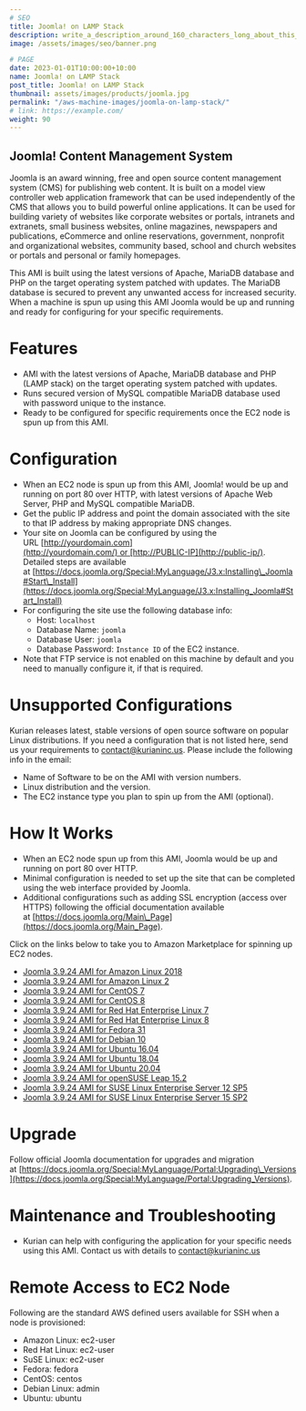```yaml
---
# SEO
title: Joomla! on LAMP Stack
description: write_a_description_around_160_characters_long_about_this_PRODUCT_POST
image: /assets/images/seo/banner.png

# PAGE
date: 2023-01-01T10:00:00+10:00
name: Joomla! on LAMP Stack
post_title: Joomla! on LAMP Stack
thumbnail: assets/images/products/joomla.jpg
permalink: "/aws-machine-images/joomla-on-lamp-stack/"
# link: https://example.com/
weight: 90
---
```


Joomla! Content Management System
---------------------------------

Joomla is an award winning, free and open source content management system (CMS) for publishing web content. It is built on a model view controller web application framework that can be used independently of the CMS that allows you to build powerful online applications. It can be used for building variety of websites like corporate websites or portals, intranets and extranets, small business websites, online magazines, newspapers and publications, eCommerce and online reservations, government, nonprofit and organizational websites, community based, school and church websites or portals and personal or family homepages.

This AMI is built using the latest versions of Apache, MariaDB database and PHP on the target operating system patched with updates. The MariaDB database is secured to prevent any unwanted access for increased security. When a machine is spun up using this AMI Joomla would be up and running and ready for configuring for your specific requirements.

[](https://github.com/kurianinc/ami-pub/wiki/Joomla#features)Features
=====================================================================

*   AMI with the latest versions of Apache, MariaDB database and PHP (LAMP stack) on the target operating system patched with updates.
*   Runs secured version of MySQL compatible MariaDB database used with password unique to the instance.
*   Ready to be configured for specific requirements once the EC2 node is spun up from this AMI.

[](https://github.com/kurianinc/ami-pub/wiki/Joomla#configuration)Configuration
===============================================================================

*   When an EC2 node is spun up from this AMI, Joomla! would be up and running on port 80 over HTTP, with latest versions of Apache Web Server, PHP and MySQL compatible MariaDB.
*   Get the public IP address and point the domain associated with the site to that IP address by making appropriate DNS changes.
*   Your site on Joomla can be configured by using the URL [http://yourdomain.com](http://yourdomain.com/) or [http://PUBLIC-IP](http://public-ip/). Detailed steps are available at [https://docs.joomla.org/Special:MyLanguage/J3.x:Installing\_Joomla#Start\_Install](https://docs.joomla.org/Special:MyLanguage/J3.x:Installing_Joomla#Start_Install)
*   For configuring the site use the following database info:
    *   Host: `localhost`
    *   Database Name: `joomla`
    *   Database User: `joomla`
    *   Database Password: `Instance ID` of the EC2 instance.
*   Note that FTP service is not enabled on this machine by default and you need to manually configure it, if that is required.

[](https://github.com/kurianinc/ami-pub/wiki/Joomla#unsupported-configurations)Unsupported Configurations
=========================================================================================================

Kurian releases latest, stable versions of open source software on popular Linux distributions. If you need a configuration that is not listed here, send us your requirements to [contact@kurianinc.us](mailto:contact@kurianinc.us). Please include the following info in the email:

*   Name of Software to be on the AMI with version numbers.
*   Linux distribution and the version.
*   The EC2 instance type you plan to spin up from the AMI (optional).

[](https://github.com/kurianinc/ami-pub/wiki/Joomla#how-it-works)How It Works
=============================================================================

*   When an EC2 node spun up from this AMI, Joomla would be up and running on port 80 over HTTP.
*   Minimal configuration is needed to set up the site that can be completed using the web interface provided by Joomla.
*   Additional configurations such as adding SSL encryption (access over HTTPS) following the official documentation available at [https://docs.joomla.org/Main\_Page](https://docs.joomla.org/Main_Page).

Click on the links below to take you to Amazon Marketplace for spinning up EC2 nodes.

*   [Joomla 3.9.24 AMI for Amazon Linux 2018](https://github.com/kurianinc/ami-pub/wiki/Joomla)
*   [Joomla 3.9.24 AMI for Amazon Linux 2](https://aws.amazon.com/marketplace/pp/prodview-guqn27dmha662?sr=0-1&ref_=beagle&applicationId=AWSMPContessa)
*   [Joomla 3.9.24 AMI for CentOS 7](https://aws.amazon.com/marketplace/pp/B08X9WX3VZ)
*   [Joomla 3.9.24 AMI for CentOS 8](https://aws.amazon.com/marketplace/pp/B08YK82782)
*   [Joomla 3.9.24 AMI for Red Hat Enterprise Linux 7](https://aws.amazon.com/marketplace/pp/B08XB6RPWQ)
*   [Joomla 3.9.24 AMI for Red Hat Enterprise Linux 8](https://aws.amazon.com/marketplace/pp/B08XBV24HD)
*   [Joomla 3.9.24 AMI for Fedora 31](https://github.com/kurianinc/ami-pub/wiki/Joomla)
*   [Joomla 3.9.24 AMI for Debian 10](http://aws.amazon.com/marketplace/pp/B08X4WPNGX)
*   [Joomla 3.9.24 AMI for Ubuntu 16.04](https://aws.amazon.com/marketplace/pp/B08XB1L157)
*   [Joomla 3.9.24 AMI for Ubuntu 18.04](https://aws.amazon.com/marketplace/pp/B08XBGKJV5)
*   [Joomla 3.9.24 AMI for Ubuntu 20.04](https://aws.amazon.com/marketplace/pp/B08XB61MX8)
*   [Joomla 3.9.24 AMI for openSUSE Leap 15.2](https://github.com/kurianinc/ami-pub/wiki/Joomla)
*   [Joomla 3.9.24 AMI for SUSE Linux Enterprise Server 12 SP5](https://github.com/kurianinc/ami-pub/wiki/Joomla)
*   [Joomla 3.9.24 AMI for SUSE Linux Enterprise Server 15 SP2](https://github.com/kurianinc/ami-pub/wiki/Joomla)

[](https://github.com/kurianinc/ami-pub/wiki/Joomla#upgrade)Upgrade
===================================================================

Follow official Joomla documentation for upgrades and migration at [https://docs.joomla.org/Special:MyLanguage/Portal:Upgrading\_Versions](https://docs.joomla.org/Special:MyLanguage/Portal:Upgrading_Versions).

[](https://github.com/kurianinc/ami-pub/wiki/Joomla#maintenance-and-troubleshooting)Maintenance and Troubleshooting
===================================================================================================================

*   Kurian can help with configuring the application for your specific needs using this AMI. Contact us with details to [contact@kurianinc.us](mailto:contact@kurianinc.us)

[](https://github.com/kurianinc/ami-pub/wiki/Joomla#remote-access-to-ec2-node)Remote Access to EC2 Node
=======================================================================================================

Following are the standard AWS defined users available for SSH when a node is provisioned:

*   Amazon Linux: ec2-user
*   Red Hat Linux: ec2-user
*   SuSE Linux: ec2-user
*   Fedora: fedora
*   CentOS: centos
*   Debian Linux: admin
*   Ubuntu: ubuntu